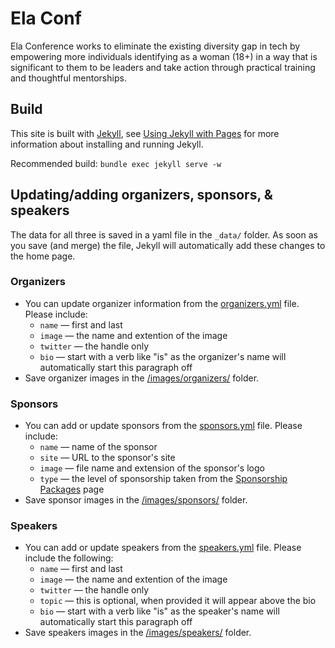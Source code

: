 # Ela Conf

Ela Conference works to eliminate the existing diversity gap in tech by empowering more individuals identifying as a woman (18+) in a way that is significant to them to be leaders and take action through practical training and thoughtful mentorships.

## Build

This site is built with [Jekyll](http://jekyllrb.com/), see [Using Jekyll with Pages](https://help.github.com/articles/using-jekyll-with-pages/) for more information about installing and running Jekyll.

Recommended build: `bundle exec jekyll serve -w`

## Updating/adding organizers, sponsors, & speakers

The data for all three is saved in a yaml file in the `_data/` folder. As soon as you save (and merge) the file, Jekyll will automatically add these changes to the home page.

### Organizers

* You can update organizer information from the [organizers.yml](https://github.com/elaconf/elaconf.github.io/blob/master/_data/organizers.yml) file. Please include:
  - `name` &mdash; first and last
  - `image` &mdash; the name and extention of the image
  - `twitter` &mdash; the handle only
  - `bio` &mdash; start with a verb like "is" as the organizer's name will automatically start this paragraph off
* Save organizer images in the [/images/organizers/](https://github.com/elaconf/elaconf.github.io/tree/master/images/organizers) folder.


### Sponsors

* You can add or update sponsors from the [sponsors.yml](https://github.com/elaconf/elaconf.github.io/blob/master/_data/sponsors.yml) file. Please include:
  - `name` &mdash; name of the sponsor
  - `site` &mdash; URL to the sponsor's site
  - `image` &mdash; file name and extension of the sponsor's logo
  - `type` &mdash; the level of sponsorship taken from the [Sponsorship Packages](http://elaconf.com/sponsorship-packages/) page
* Save sponsor images in the [/images/sponsors/](https://github.com/elaconf/elaconf.github.io/tree/master/images/sponsors) folder.

### Speakers

* You can add or update speakers from the [speakers.yml](https://github.com/elaconf/elaconf.github.io/blob/master/_data/speakers.yml) file. Please include the following:
  - `name` &mdash; first and last
  - `image` &mdash; the name and extention of the image
  - `twitter` &mdash; the handle only
  - `topic` &mdash; this is optional, when provided it will appear above the bio
  - `bio` &mdash; start with a verb like "is" as the speaker's name will automatically start this paragraph off
* Save speakers images in the [/images/speakers/](https://github.com/elaconf/elaconf.github.io/tree/master/images/speakers) folder.
